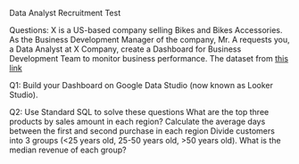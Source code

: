 Data Analyst Recruitment Test 

Questions:
X is a US-based company selling Bikes and Bikes Accessories. As the Business Development Manager of the company, Mr. A requests you, a Data Analyst at X Company, create a Dashboard for Business Development Team to monitor business performance.
The dataset from [this link](https://docs.google.com/document/d/164d-LE1cAKwhuPkN0eQheG-9PqN8z75PGZd8x9mod_Y/edit?usp=sharing)

Q1: Build your Dashboard on Google Data Studio (now known as Looker Studio).

Q2: Use Standard SQL to solve these questions
What are the top three products by sales amount in each region?
Calculate the average days between the first and second purchase in each region
Divide customers into 3 groups (<25 years old, 25-50 years old, >50 years old). What is the median revenue of each group?

